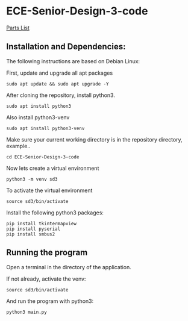 
# ECE-Senior-Design-3-code

[Parts List](https://ndusbpos-my.sharepoint.com/:x:/g/personal/brandon_sitarz_ndus_edu/EYj7pP6WB-dNunrzTcp5bb8Bgdo8WEn6w1ga-DmnN949Dw?e=9menLp)

## Installation and Dependencies:
The following instructions are based on Debian Linux:

First, update and upgrade all apt packages

    sudo apt update && sudo apt upgrade -Y

After cloning the repository, install python3.

    sudo apt install python3

Also install python3-venv

    sudo apt install python3-venv

Make sure your current working directory is in the repository directory, example..

    cd ECE-Senior-Design-3-code

Now lets create a virtual environment

    python3 -m venv sd3

To activate the virtual environment

    source sd3/bin/activate

Install the following python3 packages:

    pip install tkintermapview
    pip install pyserial
    pip install smbus2

## Running the program
Open a terminal in the directory of the application.

If not already, activate the venv:

    source sd3/bin/activate

And run the program with python3:

    python3 main.py

